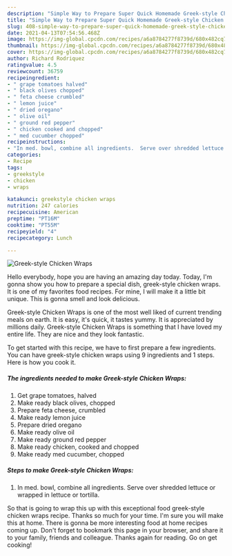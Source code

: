 ```yaml
---
description: "Simple Way to Prepare Super Quick Homemade Greek-style Chicken Wraps"
title: "Simple Way to Prepare Super Quick Homemade Greek-style Chicken Wraps"
slug: 408-simple-way-to-prepare-super-quick-homemade-greek-style-chicken-wraps
date: 2021-04-13T07:54:56.468Z
image: https://img-global.cpcdn.com/recipes/a6a8784277f8739d/680x482cq70/greek-style-chicken-wraps-recipe-main-photo.jpg
thumbnail: https://img-global.cpcdn.com/recipes/a6a8784277f8739d/680x482cq70/greek-style-chicken-wraps-recipe-main-photo.jpg
cover: https://img-global.cpcdn.com/recipes/a6a8784277f8739d/680x482cq70/greek-style-chicken-wraps-recipe-main-photo.jpg
author: Richard Rodriquez
ratingvalue: 4.5
reviewcount: 36759
recipeingredient:
- " grape tomatoes halved"
- " black olives chopped"
- " feta cheese crumbled"
- " lemon juice"
- " dried oregano"
- " olive oil"
- " ground red pepper"
- " chicken cooked and chopped"
- " med cucumber chopped"
recipeinstructions:
- "In med. bowl, combine all ingredients.  Serve over shredded lettuce or wrapped in lettuce or tortilla."
categories:
- Recipe
tags:
- greekstyle
- chicken
- wraps

katakunci: greekstyle chicken wraps 
nutrition: 247 calories
recipecuisine: American
preptime: "PT16M"
cooktime: "PT55M"
recipeyield: "4"
recipecategory: Lunch

---
```



![Greek-style Chicken Wraps](https://img-global.cpcdn.com/recipes/a6a8784277f8739d/680x482cq70/greek-style-chicken-wraps-recipe-main-photo.jpg)

Hello everybody, hope you are having an amazing day today. Today, I'm gonna show you how to prepare a special dish, greek-style chicken wraps. It is one of my favorites food recipes. For mine, I will make it a little bit unique. This is gonna smell and look delicious.

Greek-style Chicken Wraps is one of the most well liked of current trending meals on earth. It is easy, it's quick, it tastes yummy. It is appreciated by millions daily. Greek-style Chicken Wraps is something that I have loved my entire life. They are nice and they look fantastic.




To get started with this recipe, we have to first prepare a few ingredients. You can have greek-style chicken wraps using 9 ingredients and 1 steps. Here is how you cook it.

<!--inarticleads1-->

##### The ingredients needed to make Greek-style Chicken Wraps:

1. Get  grape tomatoes, halved
1. Make ready  black olives, chopped
1. Prepare  feta cheese, crumbled
1. Make ready  lemon juice
1. Prepare  dried oregano
1. Make ready  olive oil
1. Make ready  ground red pepper
1. Make ready  chicken, cooked and chopped
1. Make ready  med cucumber, chopped




<!--inarticleads2-->

##### Steps to make Greek-style Chicken Wraps:

1. In med. bowl, combine all ingredients.  Serve over shredded lettuce or wrapped in lettuce or tortilla.




So that is going to wrap this up with this exceptional food greek-style chicken wraps recipe. Thanks so much for your time. I'm sure you will make this at home. There is gonna be more interesting food at home recipes coming up. Don't forget to bookmark this page in your browser, and share it to your family, friends and colleague. Thanks again for reading. Go on get cooking!
